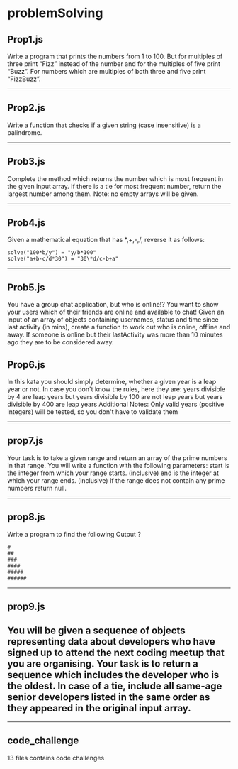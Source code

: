# problemSolving

## Prop1.js

Write a program that prints the numbers from 1 to 100.
But for multiples of three print “Fizz” instead of the number and for the multiples of five print “Buzz”.
For numbers which are multiples of both three and five print “FizzBuzz”.

---

## Prop2.js

Write a function that checks if a given string (case insensitive) is a palindrome.

---

## Prob3.js

Complete the method which returns the number which is most frequent in the given input array. If there is a tie for most frequent number, return the largest number among them.
Note: no empty arrays will be given.

---

## Prob4.js

Given a mathematical equation that has *,+,-,/, reverse it as follows:
```
solve("100*b/y") = "y/b*100"
solve("a+b-c/d*30") = "30\*d/c-b+a" 
```


---

## Prob5.js

You have a group chat application, but who is online!?
You want to show your users which of their friends are online and available to chat!
Given an input of an array of objects containing usernames, status and time since last activity (in mins), create a function to work out who is online, offline and away.
If someone is online but their lastActivity was more than 10 minutes ago they are to be considered away.

## Prop6.js

In this kata you should simply determine, whether a given year is a leap year or not. In case you don't know the rules, here they are:
years divisible by 4 are leap years
but years divisible by 100 are not leap years
but years divisible by 400 are leap years
Additional Notes:
Only valid years (positive integers) will be tested, so you don't have to validate them

---

## prop7.js

Your task is to take a given range and return an array of the prime numbers in that range.
You will write a function with the following parameters:
start is the integer from which your range starts. (inclusive)
end is the integer at which your range ends. (inclusive)
If the range does not contain any prime numbers return null.

---

## prop8.js

Write a program to find the following Output ? 
```
#
##
###
####
#####
######
```

---

## prop9.js

You will be given a sequence of objects representing data about developers who have signed up to attend the next coding meetup that you are organising. Your task is to return a sequence which includes the developer who is the oldest. In case of a tie, include all same-age senior developers listed in the same order as they appeared in the original input array.
----
----
## code_challenge 
13 files contains code challenges 
